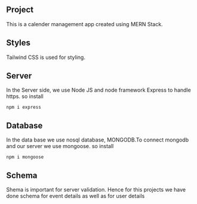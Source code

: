 ## Project

This is a calender management app created using MERN Stack.

## Styles

Tailwind CSS is used for styling.

## Server

In the Server side, we use Node JS and node framework Express to handle https. so install

```
npm i express
```

## Database

In the data base we use nosql database, MONGODB.To connect mongodb and our server we use mongoose. so install

```
npm i mongoose
```

## Schema

Shema is important for server validation. Hence for this projects we have done schema for event details as well as for user details
